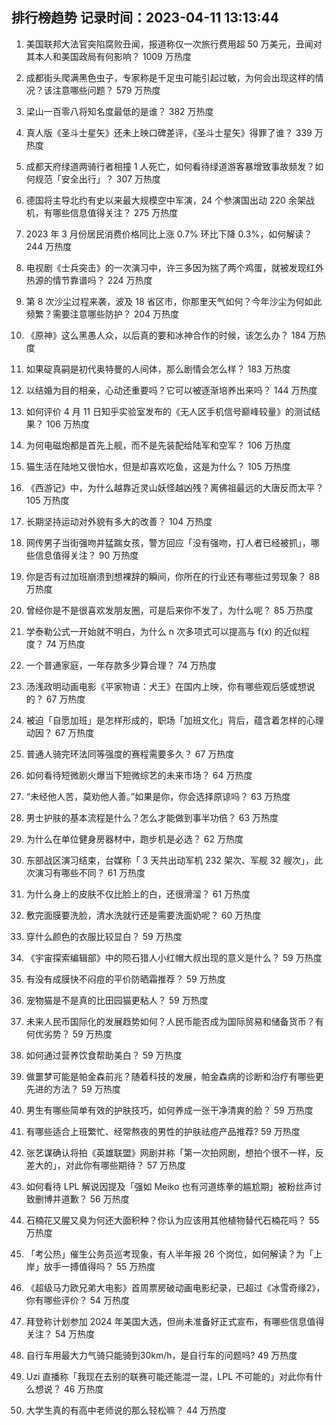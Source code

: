 
## 排行榜趋势 记录时间：2023-04-11 13:13:44
  
  1. 美国联邦大法官突陷腐败丑闻，报道称仅一次旅行费用超 50 万美元，丑闻对其本人和美国政局有何影响？ 1009 万热度
    
  2. 成都街头爬满黑色虫子，专家称是千足虫可能引起过敏，为何会出现这样的情况？该注意哪些问题？ 579 万热度
    
  3. 梁山一百零八将知名度最低的是谁？ 382 万热度
    
  4. 真人版《圣斗士星矢》还未上映口碑差评，《圣斗士星矢》得罪了谁？ 339 万热度
    
  5. 成都天府绿道两骑行者相撞 1 人死亡，如何看待绿道游客暴增致事故频发？如何规范「安全出行」？ 307 万热度
    
  6. 德国将主导北约有史以来最大规模空中军演，24 个参演国出动 220 余架战机，有哪些信息值得关注？ 275 万热度
    
  7. 2023 年 3 月份居民消费价格同比上涨 0.7%  环比下降 0.3%，如何解读？ 244 万热度
    
  8. 电视剧《士兵突击》的一次演习中，许三多因为揣了两个鸡蛋，就被发现红外热源的情节靠谱吗？ 224 万热度
    
  9. 第 8 次沙尘过程来袭，波及 18 省区市，你那里天气如何？今年沙尘为何如此频繁？需要注意哪些防护？ 204 万热度
    
  10. 《原神》这么黑愚人众，以后真的要和冰神合作的时候，该怎么办？ 184 万热度
    
  11. 如果碇真嗣是初代奥特曼的人间体，那么剧情会怎么样？ 183 万热度
    
  12. 以结婚为目的相亲，心动还重要吗？它可以被逐渐培养出来吗？ 144 万热度
    
  13. 如何评价 4 月 11 日知乎实验室发布的《无人区手机信号巅峰较量》的测试结果？ 106 万热度
    
  14. 为何电磁炮都是首先上舰，而不是先装配给陆军和空军？ 106 万热度
    
  15. 猫生活在陆地又很怕水，但是却喜欢吃鱼，这是为什么？ 105 万热度
    
  16. 《西游记》中，为什么越靠近灵山妖怪越凶残？离佛祖最远的大唐反而太平？ 105 万热度
    
  17. 长期坚持运动对外貌有多大的改善？ 104 万热度
    
  18. 网传男子当街强吻并猛踹女孩，警方回应「没有强吻，打人者已经被抓」，哪些信息值得关注？ 90 万热度
    
  19. 你是否有过加班崩溃到想裸辞的瞬间，你所在的行业还有哪些过劳现象？ 88 万热度
    
  20. 曾经你是不是很喜欢发朋友圈，可是后来你不发了，为什么呢？ 85 万热度
    
  21. 学泰勒公式一开始就不明白，为什么 n 次多项式可以提高与 f(x) 的近似程度？ 74 万热度
    
  22. 一个普通家庭，一年存款多少算合理？ 74 万热度
    
  23. 汤浅政明动画电影《平家物语：犬王》在国内上映，你有哪些观后感或想说的？ 67 万热度
    
  24. 被迫「自愿加班」是怎样形成的，职场「加班文化」背后，蕴含着怎样的心理动因？ 67 万热度
    
  25. 普通人骑完环法同等强度的赛程需要多久？ 67 万热度
    
  26. 如何看待短微剧火爆当下短微综艺的未来市场？ 64 万热度
    
  27. “未经他人苦，莫劝他人善。”如果是你，你会选择原谅吗？ 63 万热度
    
  28. 男士护肤的基本流程是什么？怎么才能做到事半功倍？ 63 万热度
    
  29. 为什么在单位健身房器材中，跑步机是必选？ 62 万热度
    
  30. 东部战区演习结束，台媒称「 3 天共出动军机 232 架次、军舰 32 艘次」，此次演习有哪些不同？ 61 万热度
    
  31. 为什么身上的皮肤不仅比脸上的白，还很滑溜？ 61 万热度
    
  32. 敷完面膜要洗脸，清水洗就行还是需要洗面奶呢？ 60 万热度
    
  33. 穿什么颜色的衣服比较显白？ 59 万热度
    
  34. 《宇宙探索编辑部》中的陨石猎人小红帽大叔出现的意义是什么？ 59 万热度
    
  35. 有没有成膜快不闷痘的平价防晒霜推荐？ 59 万热度
    
  36. 宠物猫是不是真的比田园猫更粘人？ 59 万热度
    
  37. 未来人民币国际化的发展趋势如何？人民币能否成为国际贸易和储备货币？有何优劣势？ 59 万热度
    
  38. 如何通过营养饮食帮助美白？ 59 万热度
    
  39. 做噩梦可能是帕金森前兆？随着科技的发展，帕金森病的诊断和治疗有哪些更先进的方法？ 59 万热度
    
  40. 男生有哪些简单有效的护肤技巧，如何养成一张干净清爽的脸？ 59 万热度
    
  41. 有哪些适合上班繁忙、经常熬夜的男性的护肤祛痘产品推荐? 59 万热度
    
  42. 张艺谋确认将拍《英雄联盟》网剧并称「第一次拍网剧，想拍个很不一样，反差大的」，对此你有哪些期待？ 57 万热度
    
  43. 如何看待 LPL 解说因提及「强如 Meiko 也有河道练拳的尴尬期」被粉丝声讨致删博并道歉？ 56 万热度
    
  44. 石楠花又腥又臭为何还大面积种？你认为应该用其他植物替代石楠花吗？ 55 万热度
    
  45. 「考公热」催生公务员巡考现象，有人半年报 26 个岗位，如何解读？为「上岸」放手一搏值得吗？ 55 万热度
    
  46. 《超级马力欧兄弟大电影》首周票房破动画电影纪录，已超过《冰雪奇缘2》，你有哪些评价？ 54 万热度
    
  47. 拜登称计划参加 2024 年美国大选，但尚未准备好正式宣布，有哪些信息值得关注？ 54 万热度
    
  48. 自行车用最大力气骑只能骑到30km/h，是自行车的问题吗? 49 万热度
    
  49. Uzi 直播称「我现在去别的联赛可能还能混一混，LPL 不可能的」对此你有什么想说？ 46 万热度
    
  50. 大学生真的有高中老师说的那么轻松嘛？ 44 万热度
    